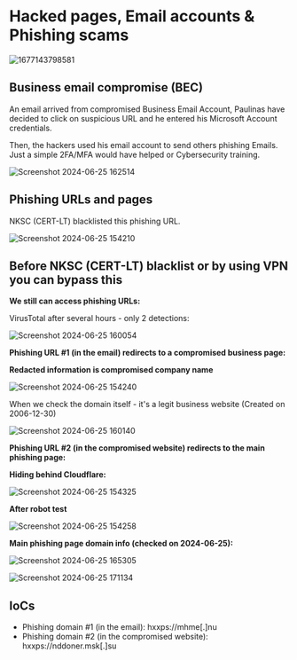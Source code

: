 # Hacked pages, Email accounts & Phishing scams    

![1677143798581](https://github.com/Wortexz/hacked-pages-phishing/assets/26935578/d4eb70c8-e663-4a71-a3e1-262658a88bd0)    

## Business email compromise (BEC)    

An email arrived from compromised Business Email Account, Paulinas have decided to click on suspicious URL and he entered his Microsoft Account credentials.    

Then, the hackers used his email account to send others phishing Emails. Just a simple 2FA/MFA would have helped or Cybersecurity training.

![Screenshot 2024-06-25 162514](https://github.com/Wortexz/hacked-pages-phishing/assets/26935578/96a2ae3b-4f57-41bb-b33d-cb49bfb52b30)    

## Phishing URLs and pages    
NKSC (CERT-LT) blacklisted this phishing URL.    

![Screenshot 2024-06-25 154210](https://github.com/Wortexz/hacked-pages-phishing/assets/26935578/3c34cffe-f02f-4e83-916f-bfc9801c5b97)    

## Before NKSC (CERT-LT) blacklist or by using VPN you can bypass this    

__We still can access phishing URLs:__    

VirusTotal after several hours - only 2 detections:    

![Screenshot 2024-06-25 160054](https://github.com/Wortexz/hacked-pages-phishing/assets/26935578/3a1879c1-a75d-4723-8187-df7f5b93b023)

__Phishing URL #1 (in the email) redirects to a compromised business page:__    

__Redacted information is compromised company name__    

![Screenshot 2024-06-25 154240](https://github.com/Wortexz/hacked-pages-phishing/assets/26935578/d3d72fd5-a7ea-450b-9d53-aadfbeec12aa)

When we check the domain itself - it's a legit business website (Created on 2006-12-30)

![Screenshot 2024-06-25 160140](https://github.com/Wortexz/hacked-pages-phishing/assets/26935578/6fc04951-4f28-43cf-8065-5ed9f887aff3)    

__Phishing URL #2 (in the compromised website) redirects to the main phishing page:__    

__Hiding behind Cloudflare:__    

![Screenshot 2024-06-25 154325](https://github.com/Wortexz/hacked-pages-phishing/assets/26935578/4a4447d9-dbc1-448c-b28d-5aefee771260)

__After robot test__    

![Screenshot 2024-06-25 154258](https://github.com/Wortexz/hacked-pages-phishing/assets/26935578/d5dcce02-d663-4359-96e8-575af1b6f410)    

__Main phishing page domain info (checked on 2024-06-25):__    

![Screenshot 2024-06-25 165305](https://github.com/Wortexz/hacked-pages-phishing/assets/26935578/24918a4e-41f1-4897-81cb-4f93017a8e78)    

![Screenshot 2024-06-25 171134](https://github.com/Wortexz/hacked-pages-phishing/assets/26935578/501e706d-874f-45bb-9185-f169c0253f1e)    

## IoCs    

- Phishing domain #1 (in the email): hxxps://mhme[.]nu
- Phishing domain #2 (in the compromised website): hxxps://nddoner.msk[.]su



